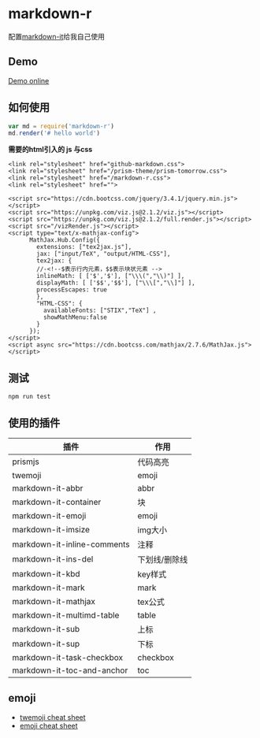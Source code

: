 # markdown-r

配置[markdown-it](https://github.com/markdown-it/markdown-it)给我自己使用

## Demo

[Demo online](https://rainboylvx.github.io/markdown-r/)

## 如何使用

```javascript
var md = require('markdown-r')
md.render('# hello world')
```


**需要的html引入的 js 与css**

```
<link rel="stylesheet" href="github-markdown.css">
<link rel="stylesheet" href="/prism-theme/prism-tomorrow.css">
<link rel="stylesheet" href="/markdown-r.css">
<link rel="stylesheet" href="">
```

```
<script src="https://cdn.bootcss.com/jquery/3.4.1/jquery.min.js"></script>
<script src="https://unpkg.com/viz.js@2.1.2/viz.js"></script>
<script src="https://unpkg.com/viz.js@2.1.2/full.render.js"></script>
<script src="/vizRender.js"></script>
<script type="text/x-mathjax-config">
      MathJax.Hub.Config({
        extensions: ["tex2jax.js"],
        jax: ["input/TeX", "output/HTML-CSS"],
        tex2jax: {
        //-<!--$表示行内元素，$$表示块状元素 -->
        inlineMath: [ ['$','$'], ["\\\(","\\)"] ],
        displayMath: [ ['$$','$$'], ["\\\[","\\]"] ],
        processEscapes: true
        },
        "HTML-CSS": { 
          availableFonts: ["STIX","TeX"] ,
          showMathMenu:false
        }
      });
</script>
<script async src="https://cdn.bootcss.com/mathjax/2.7.6/MathJax.js"></script>
```

## 测试

```
npm run test
```

## 使用的插件

| 插件                        | 作用          |
|-----------------------------|---------------|
| prismjs                     | 代码高亮      |
| twemoji                     | emoji         |
| markdown-it-abbr            | abbr          |
| markdown-it-container       | 块            |
| markdown-it-emoji           | emoji         |
| markdown-it-imsize          | img大小       |
| markdown-it-inline-comments | 注释          |
| markdown-it-ins-del         | 下划线/删除线 |
| markdown-it-kbd             | key样式       |
| markdown-it-mark            | mark          |
| markdown-it-mathjax         | tex公式       |
| markdown-it-multimd-table   | table         |
| markdown-it-sub             | 上标          |
| markdown-it-sup             | 下标          |
| markdown-it-task-checkbox   | checkbox      |
| markdown-it-toc-and-anchor  | toc           |


## emoji

- [twemoji cheat sheet](http://rainboy.coding.me/twemoji_cheat_sheet/)
- [emoji cheat sheet](http://rainboy.coding.me/twemoji_cheat_sheet/)
